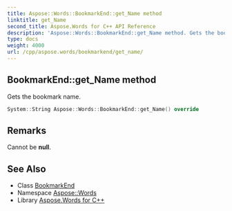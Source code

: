 ```yaml
---
title: Aspose::Words::BookmarkEnd::get_Name method
linktitle: get_Name
second_title: Aspose.Words for C++ API Reference
description: 'Aspose::Words::BookmarkEnd::get_Name method. Gets the bookmark name in C++.'
type: docs
weight: 4000
url: /cpp/aspose.words/bookmarkend/get_name/
---
```

## BookmarkEnd::get_Name method


Gets the bookmark name.

```cpp
System::String Aspose::Words::BookmarkEnd::get_Name() override
```

## Remarks


Cannot be **null**. 
## See Also

* Class [BookmarkEnd](../)
* Namespace [Aspose::Words](../../)
* Library [Aspose.Words for C++](../../../)
